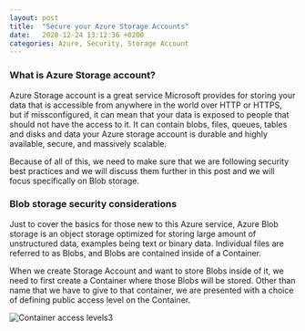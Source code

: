 ```yaml
---
layout: post
title:  "Secure your Azure Storage Accounts"
date:   2020-12-24 13:12:36 +0200
categories: Azure, Security, Storage Account
---
```


### What is Azure Storage account?

Azure Storage account is a great service Microsoft provides for storing your data that is accessible from anywhere in the world over HTTP or HTTPS, but if missconfigured, it can mean that your data is exposed to people that should not have the access to it.
It can contain blobs, files, queues, tables and disks and data your Azure storage account is durable and highly available, secure, and massively scalable.

Because of all of this, we need to make sure that we are following security best practices and we will discuss them further in this post and we will focus specifically on Blob storage.

### Blob storage security considerations

Just to cover the basics for those new to this Azure service, Azure Blob storage is an object storage optimized for storing large amount of unstructured data, examples being text or binary data.
Individual files are referred to as Blobs, and Blobs are contained inside of a Container.

When we create Storage Account and want to store Blobs inside of it, we need to first create a Container where those Blobs will be stored.
Other than name that we have to give to that container, we are presented with a choice of defining public access level on the Container.

![Container access levels3](media/blobaccesslevel.PNG)